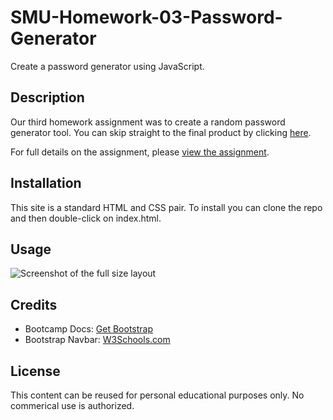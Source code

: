 # SMU-Homework-03-Password-Generator

Create a password generator using JavaScript.

## Description

Our third homework assignment was to create a random password generator tool. You can skip straight to the final product by clicking [here](https://djfriar.github.io/SMU-Homework-03-Password-Generator/).

For full details on the assignment, please [view the assignment](ASSIGNMENT.md).

## Installation

This site is a standard HTML and CSS pair. To install you can clone the repo and then double-click on index.html.

## Usage

![Screenshot of the full size layout](./images/FullSizeScreenshot.png)

## Credits

- Bootcamp Docs: [Get Bootstrap](https://getbootstrap.com/docs/4.0/getting-started/introduction/)
- Bootstrap Navbar: [W3Schools.com](https://www.w3schools.com/bootstrap/bootstrap_navbar.asp)

## License

This content can be reused for personal educational purposes only. No commerical use is authorized.
